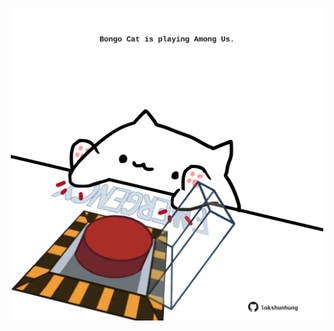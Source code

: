 <!-- built at 16/08/2024, 06:00:50 UTC -->
<p align="center">
  <img width="500" height="500" src="./ReadmeImage.svg">
</p>
